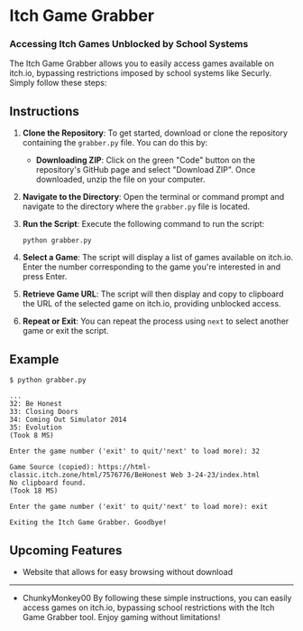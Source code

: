 # Itch Game Grabber

### Accessing Itch Games Unblocked by School Systems

The Itch Game Grabber allows you to easily access games available on itch.io, bypassing restrictions imposed by school systems like Securly. Simply follow these steps:

## Instructions

1. **Clone the Repository**: To get started, download or clone the repository containing the `grabber.py` file. You can do this by:

   - **Downloading ZIP**: Click on the green "Code" button on the repository's GitHub page and select "Download ZIP". Once downloaded, unzip the file on your computer.

2. **Navigate to the Directory**: Open the terminal or command prompt and navigate to the directory where the `grabber.py` file is located.

3. **Run the Script**: Execute the following command to run the script:
   ```
   python grabber.py
   ```

4. **Select a Game**: The script will display a list of games available on itch.io. Enter the number corresponding to the game you're interested in and press Enter.

5. **Retrieve Game URL**: The script will then display and copy to clipboard the URL of the selected game on itch.io, providing unblocked access.

6. **Repeat or Exit**: You can repeat the process using `next` to select another game or exit the script.

## Example

```
$ python grabber.py

...
32: Be Honest
33: Closing Doors
34: Coming Out Simulator 2014
35: Evolution
(Took 8 MS)

Enter the game number ('exit' to quit/'next' to load more): 32

Game Source (copied): https://html-classic.itch.zone/html/7576776/BeHonest Web 3-24-23/index.html
No clipboard found.
(Took 18 MS)

Enter the game number ('exit' to quit/'next' to load more): exit

Exiting the Itch Game Grabber. Goodbye!
```

## Upcoming Features

- Website that allows for easy browsing without download

---
- ChunkyMonkey00
By following these simple instructions, you can easily access games on itch.io, bypassing school restrictions with the Itch Game Grabber tool. Enjoy gaming without limitations!
